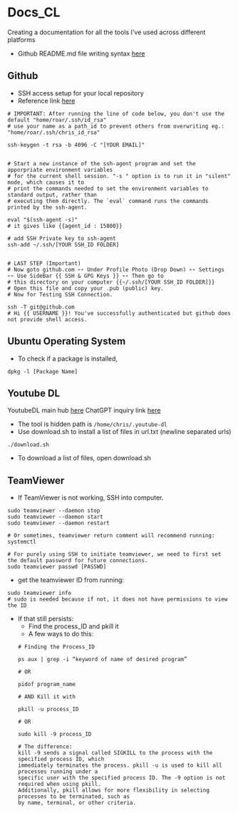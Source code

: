 # Docs_CL
Creating a documentation for all the tools I've used across different platforms
- Github README.md file writing syntax [here](https://docs.github.com/en/get-started/writing-on-github/getting-started-with-writing-and-formatting-on-github/basic-writing-and-formatting-syntax)

## Github
- SSH access setup for your local repository
- Reference link [here](https://medium.com/hackernoon/step-by-step-guide-to-push-your-first-project-on-github-fec1dce574f)

```
# IMPORTANT: After running the line of code below, you don't use the default "home/roar/.ssh/id_rsa"
# use your name as a path_id to prevent others from overwriting eg.: "home/roar/.ssh/chris_id_rsa"

ssh-keygen -t rsa -b 4096 -C "[YOUR EMAIL]"


# Start a new instance of the ssh-agent program and set the apporpriate environment variables
# for the current shell session. "-s " option is to run it in "silent" mode, which causes it to
# print the commands needed to set the environment variables to standard output, rather than 
# executing them directly. The `eval` command runs the commands printed by the ssh-agent.  

eval "$(ssh-agent -s)"
# it gives like {{agent_id : 15800}}

# add SSH Private key to ssh-agent
ssh-add ~/.ssh/[YOUR SSH_ID FOLDER]


# LAST STEP (Important)
# Now goto github.com ➢➢ Under Profile Photo (Drop Down) ➢➢ Settings ➢➢ Use SideBar {{ SSH & GPG Keys }} ➢➢ Then go to 
# this directory on your computer {{~/.ssh/[YOUR SSH_ID FOLDER]}}
# Open this file and copy your .pub (public) key.
# Now for Testing SSH Connection.

ssh -T git@github.com
# Hi {{ USERNAME }}! You've successfully authenticated but github does not provide shell access.
```

## Ubuntu Operating System
- To check if a package is installed,
```
dpkg -l [Package Name]
```

## Youtube DL
YoutubeDL main hub [here](https://github.com/ytdl-org/youtube-dl)
ChatGPT inquiry link [here](https://chat.openai.com/chat/5eb88024-7e28-4815-9333-a6831b68bf8c)
- The tool is hidden path is `/home/chris/.youtube-dl`
- Use download.sh to install a list of files in url.txt (newline separated urls)
```
./download.sh
```
- To download a list of files, open download.sh

## TeamViewer
- If TeamViewer is not working, SSH into computer. 
```
sudo teamviewer --daemon stop
sudo teamviewer --daemon start
sudo teamviewer --daemon restart

# Or sometimes, teamviewer return comment will recommend running:
systemctl

# For purely using SSH to initiate teamviewer, we need to first set the default password for future connections.
sudo teamviewer passwd [PASSWD]
```

- get the teamviewer ID from running:
```
sudo teamviewer info
# sudo is needed because if not, it does not have permissions to view the ID
```
- If that still persists:
	- Find the process_ID and pkill it
	- A few ways to do this:
	```
	# Finding the Process_ID
	
	ps aux | grep -i “keyword of name of desired program”
	
	# OR
	
	pidof program_name
	
	# AND Kill it with
	
	pkill -u process_ID
	
	# OR
	
	sudo kill -9 process_ID
	
	# The difference:
	kill -9 sends a signal called SIGKILL to the process with the specified process ID, which
	immediately terminates the process. pkill -u is used to kill all processes running under a
	specific user with the specified process ID. The -9 option is not required when using pkill.
	Additionally, pkill allows for more flexibility in selecting processes to be terminated, such as
	by name, terminal, or other criteria.
	```
	
